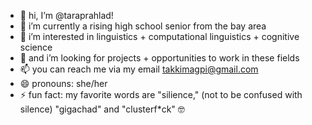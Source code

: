 - 👋 hi, I’m @taraprahlad!
- 🌱 i’m currently a rising high school senior from the bay area
- 👀 i’m interested in linguistics + computational linguistics + cognitive science
- 💞️ and i’m looking for projects + opportunities to work in these fields
- 📫 you can reach me via my email takkimagpi@gmail.com
- 😄 pronouns: she/her
- ⚡ fun fact: my favorite words are "silience," (not to be confused with silence) "gigachad" and "clusterf*ck" 🤓

<!---
taraprahlad/taraprahlad is a ✨ special ✨ repository because its `README.md` (this file) appears on your GitHub profile.
You can click the Preview link to take a look at your changes.
--->
